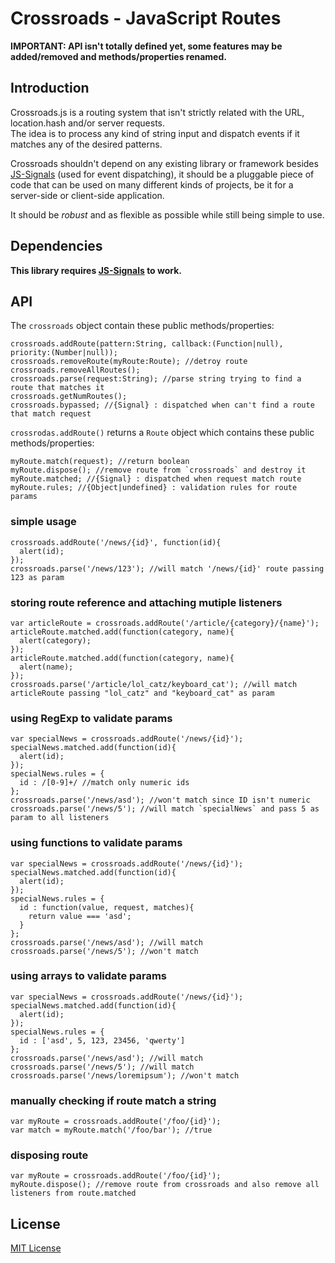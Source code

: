 
# Crossroads - JavaScript Routes #

**IMPORTANT: API isn't totally defined yet, some features may be added/removed and methods/properties renamed.**


## Introduction ##

Crossroads.js is a routing system that isn't strictly related with the URL, location.hash and/or server requests.  
The idea is to process any kind of string input and dispatch events if it matches any of the desired patterns.

Crossroads shouldn't depend on any existing library or framework besides [JS-Signals](http://millermedeiros.github.com/js-signals/) 
(used for event dispatching), it should be a pluggable piece of code that can be used on many different kinds of projects, 
be it for a server-side or client-side application.

It should be *robust* and as flexible as possible while still being simple to use.


## Dependencies ##

**This library requires [JS-Signals](http://millermedeiros.github.com/js-signals/) to work.**



## API ##

The `crossroads` object contain these public methods/properties:  

    crossroads.addRoute(pattern:String, callback:(Function|null), priority:(Number|null));
    crossroads.removeRoute(myRoute:Route); //detroy route
    crossroads.removeAllRoutes();
    crossroads.parse(request:String); //parse string trying to find a route that matches it
    crossroads.getNumRoutes();
    crossroads.bypassed; //{Signal} : dispatched when can't find a route that match request

`crossrodas.addRoute()` returns a `Route` object which contains these public methods/properties:

    myRoute.match(request); //return boolean
    myRoute.dispose(); //remove route from `crossroads` and destroy it
    myRoute.matched; //{Signal} : dispatched when request match route
    myRoute.rules; //{Object|undefined} : validation rules for route params
    

### simple usage ###

    crossroads.addRoute('/news/{id}', function(id){
      alert(id);
    });
    crossroads.parse('/news/123'); //will match '/news/{id}' route passing 123 as param


### storing route reference and attaching mutiple listeners ####

    var articleRoute = crossroads.addRoute('/article/{category}/{name}');
    articleRoute.matched.add(function(category, name){
      alert(category);
    });
    articleRoute.matched.add(function(category, name){
      alert(name);
    });
    crossroads.parse('/article/lol_catz/keyboard_cat'); //will match articleRoute passing "lol_catz" and "keyboard_cat" as param


### using RegExp to validate params ###

    var specialNews = crossroads.addRoute('/news/{id}');
    specialNews.matched.add(function(id){
      alert(id);
    });
    specialNews.rules = {
      id : /[0-9]+/ //match only numeric ids
    };
    crossroads.parse('/news/asd'); //won't match since ID isn't numeric
    crossroads.parse('/news/5'); //will match `specialNews` and pass 5 as param to all listeners


### using functions to validate params ###

    var specialNews = crossroads.addRoute('/news/{id}');
    specialNews.matched.add(function(id){
      alert(id);
    });
    specialNews.rules = {
      id : function(value, request, matches){
        return value === 'asd';
      }
    };
    crossroads.parse('/news/asd'); //will match
    crossroads.parse('/news/5'); //won't match


### using arrays to validate params ###

    var specialNews = crossroads.addRoute('/news/{id}');
    specialNews.matched.add(function(id){
      alert(id);
    });
    specialNews.rules = {
      id : ['asd', 5, 123, 23456, 'qwerty']
    };
    crossroads.parse('/news/asd'); //will match
    crossroads.parse('/news/5'); //will match
    crossroads.parse('/news/loremipsum'); //won't match


### manually checking if route match a string ###

    var myRoute = crossroads.addRoute('/foo/{id}');
    var match = myRoute.match('/foo/bar'); //true


### disposing route ###

    var myRoute = crossroads.addRoute('/foo/{id}');
    myRoute.dispose(); //remove route from crossroads and also remove all listeners from route.matched


## License ##

[MIT License](http://www.opensource.org/licenses/mit-license.php)

